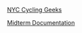 [NYC Cycling Geeks](google.com)

[Midterm Documentation](http://sites.bxmc.poly.edu/~edanashkenazi/WebDev/index.php/2017/03/19/midterm-documentation/)